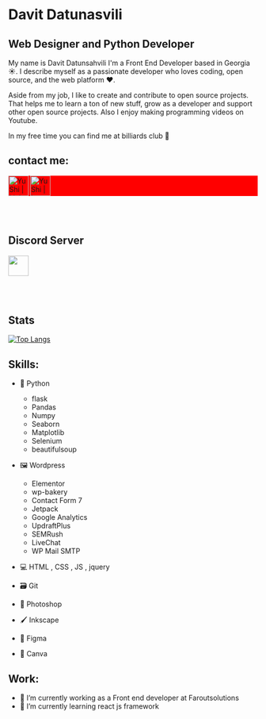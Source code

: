
# Davit Datunasvili



## Web Designer and  Python Developer


My name is Davit Datunsahvili I'm a Front End Developer based in Georgia ☀️. 
I describe myself as a passionate developer who loves coding, open source, and the web platform ❤️.

Aside from my job, I like to create and contribute to open source projects. That helps me to learn a ton of new stuff, 
grow as a developer and support other open source projects. Also I enjoy making programming videos on Youtube.

In my free time you can find me at billiards club 🎱

## contact me:

<div style="display:flex; align-items:center; background:red;">
<a href="https://www.linkedin.com/in/ddatunashvili/"><img align="left" src="https://raw.githubusercontent.com/yushi1007/yushi1007/main/images/linkedin.svg" alt="Yu Shi | LinkedIn" width="41px"/></a>
<a href="https://instagram.com/ddatunashvilii"><img align="left" src="https://raw.githubusercontent.com/yushi1007/yushi1007/main/images/instagram.svg" alt="Yu Shi | Instagram" width="41px"/></a>
</div>


<br><br>
## Discord Server
<a href="https://discord.gg/RxCPTMVy8Z"><img align="center" width="41px"  src="https://cdn-icons-png.flaticon.com/512/3670/3670157.png"/></a>



<br><br>
## Stats
[![Top Langs](https://github-readme-stats.vercel.app/api/top-langs/?username=ddatunashvili&layout=compact)](https://github.com/yushi1007)




## Skills: 
* 🐍 Python 
    *  flask
    *  Pandas
    *  Numpy
    *  Seaborn
    *  Matplotlib
    *  Selenium
    *  beautifulsoup
    
* 🖼️ Wordpress
    * Elementor
    * wp-bakery
    * Contact Form 7
    * Jetpack
    * Google Analytics
    * UpdraftPlus
    * SEMRush
    * LiveChat
    * WP Mail SMTP
    
* 💻 HTML , CSS , JS , jquery
* 🗃️ Git
* 🎨 Photoshop
* 🖌️ Inkscape   
* 🌈 Figma
* 🖖 Canva   



    

        
## Work:
- 🔭 I’m currently working as a Front  end developer at Faroutsolutions
- 🌱 I’m currently learning react js framework 


